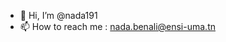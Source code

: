 - 👋 Hi, I’m @nada191
- 📫 How to reach me : nada.benali@ensi-uma.tn

<!---
nada191/nada191 is a ✨ special ✨ repository because its `README.md` (this file) appears on your GitHub profile.
You can click the Preview link to take a look at your changes.
--->
